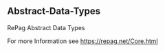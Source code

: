 ## Abstract-Data-Types  

RePag Abstract Data Types  

For more Information see https://repag.net/Core.html

